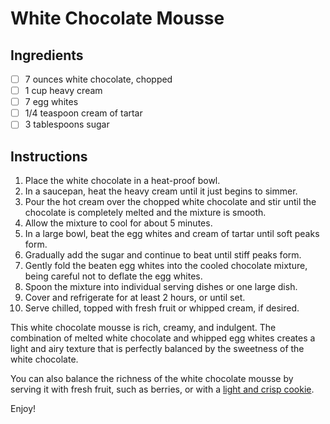 # White Chocolate Mousse

## Ingredients

- [ ] 7 ounces white chocolate, chopped
- [ ] 1 cup heavy cream
- [ ] 7 egg whites
- [ ] 1/4 teaspoon cream of tartar
- [ ] 3 tablespoons sugar

## Instructions

1. Place the white chocolate in a heat-proof bowl.
2. In a saucepan, heat the heavy cream until it just begins to simmer.
3. Pour the hot cream over the chopped white chocolate and stir until the chocolate is completely melted and the mixture is smooth.
4. Allow the mixture to cool for about 5 minutes.
5. In a large bowl, beat the egg whites and cream of tartar until soft peaks form.
6. Gradually add the sugar and continue to beat until stiff peaks form.
7. Gently fold the beaten egg whites into the cooled chocolate mixture, being careful not to deflate the egg whites.
8. Spoon the mixture into individual serving dishes or one large dish.
9. Cover and refrigerate for at least 2 hours, or until set.
10. Serve chilled, topped with fresh fruit or whipped cream, if desired.

This white chocolate mousse is rich, creamy, and indulgent. The combination of melted white chocolate and whipped egg whites creates 
a light and airy texture that is perfectly balanced by the sweetness of the white chocolate.

You can also balance the richness of the white chocolate mousse by serving it with fresh fruit, 
such as berries, or with a [light and crisp cookie](/snacks/lemon-sables.md).

Enjoy!
